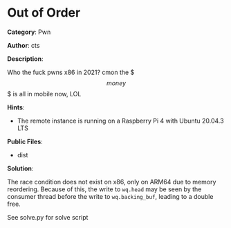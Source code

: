 # Out of Order

**Category**: Pwn

**Author**: cts

**Description**:

Who the fuck pwns x86 in 2021? cmon the $$$money$$$ is all in mobile now, LOL

**Hints**:
 * The remote instance is running on a Raspberry Pi 4 with Ubuntu 20.04.3 LTS

**Public Files**:
 * dist

**Solution**:

The race condition does not exist on x86, only on ARM64 due to memory reordering.
Because of this, the write to `wq.head` may be seen by the consumer thread before the write to `wq.backing_buf`, leading to a double free.

See solve.py for solve script
